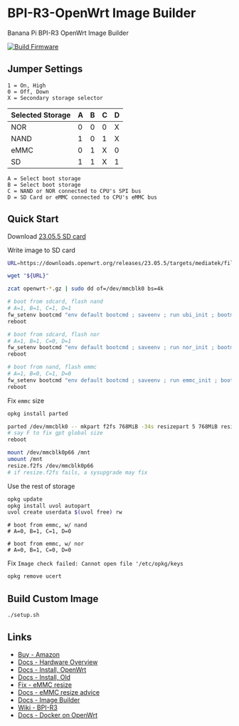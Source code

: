 # BPI-R3-OpenWrt Image Builder

Banana Pi BPI-R3 OpenWrt Image Builder

[![Build Firmware](https://github.com/codekow/bpi-r3-openwrt/actions/workflows/bpi-r3-23.05.yml/badge.svg)](https://github.com/codekow/bpi-r3-openwrt/actions/workflows/bpi-r3-23.05.yml)

## Jumper Settings

```
1 = On, High
0 = Off, Down
X = Secondary storage selector
```

| Selected Storage | A | B | C | D |
|-|-|-|-|-|
| NOR  | 0 | 0 | 0 | X |
| NAND | 1 | 0 | 1 | X |
| eMMC | 0 | 1 | X | 0 |
| SD   | 1 | 1 | X | 1 |

```
A = Select boot storage
B = Select boot storage
C = NAND or NOR connected to CPU's SPI bus
D = SD Card or eMMC connected to CPU's eMMC bus
```

## Quick Start

Download [23.05.5 SD card](https://downloads.openwrt.org/releases/23.05.5/targets/mediatek/filogic/openwrt-23.05.5-mediatek-filogic-bananapi_bpi-r3-sdcard.img.gz)

Write image to SD card

```sh
URL=https://downloads.openwrt.org/releases/23.05.5/targets/mediatek/filogic/openwrt-23.05.5-mediatek-filogic-bananapi_bpi-r3-sdcard.img.gz

wget "${URL}"

zcat openwrt-*.gz | sudo dd of=/dev/mmcblk0 bs=4k
```

```sh
# boot from sdcard, flash nand
# A=1, B=1, C=1, D=1
fw_setenv bootcmd "env default bootcmd ; saveenv ; run ubi_init ; bootmenu 0"
reboot
```

```sh
# boot from sdcard, flash nor
# A=1, B=1, C=0, D=1
fw_setenv bootcmd "env default bootcmd ; saveenv ; run nor_init ; bootmenu 0"
reboot
```

```sh
# boot from nand, flash emmc
# A=1, B=0, C=1, D=0
fw_setenv bootcmd "env default bootcmd ; saveenv ; run emmc_init ; bootmenu 0"
reboot
```

Fix `emmc` size

```sh
opkg install parted

parted /dev/mmcblk0 -- mkpart f2fs 768MiB -34s resizepart 5 768MiB resizepart 4 67.1M resizepart 3 12.6M 
# say F to fix gpt global size
reboot

mount /dev/mmcblk0p66 /mnt
umount /mnt
resize.f2fs /dev/mmcblk0p66
# if resize.f2fs fails, a sysupgrade may fix
```

Use the rest of storage

```sh
opkg update
opkg install uvol autopart
uvol create userdata $(uvol free) rw
```

```
# boot from emmc, w/ nand
# A=0, B=1, C=1, D=0

# boot from emmc, w/ nor
# A=0, B=1, C=0, D=0
```

Fix `Image check failed: Cannot open file '/etc/opkg/keys`

```sh
opkg remove ucert
```

## Build Custom Image

```sh
./setup.sh
```

## Links

- [Buy - Amazon](https://www.amazon.com/gp/product/B0BDG6R41Q)
- [Docs - Hardware Overview](https://wiki.fw-web.de/doku.php?id=en:bpi-r3:start)
- [Docs - Install, OpenWrt](https://openwrt.org/toh/sinovoip/bananapi_bpi-r3)
- [Docs - Install, Old](https://forum.banana-pi.org/t/banana-pi-bpi-r3-openwrt-image/13236/4)
- [Fix - eMMC resize](https://forum.banana-pi.org/t/bpi-r3-how-to-flash-openwrt-snapshot-on-emmc/14055/5)
- [Docs - eMMC resize advice](https://forum.banana-pi.org/t/bpi-r3-mini-how-to-extend-emmc-overlayfs/17732/43)
- [Docs - Image Builder](https://openwrt.org/docs/guide-user/additional-software/imagebuilder#using_the_image_builder)
- [Wiki - BPI-R3](https://wiki.banana-pi.org/Getting_Started_with_BPI-R3)
- [Docs - Docker on OpenWrt](https://openwrt.org/docs/guide-user/virtualization/docker_host)
